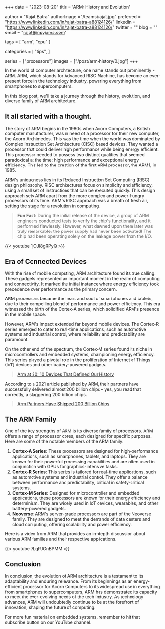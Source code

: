 +++
date  = "2023-08-20"
title = 'ARM: History and Evolution'

author = "Rajat Batra"
authorImage ="/teams/rajat.jpg"
preferred = "https://www.linkedin.com/in/rajat-batra-a88124126/"
linkedin = "https://www.linkedin.com/in/rajat-batra-a88124126/"
twitter = ""
blog = ""
email = "rajat@inpyjama.com"

tags = [
    "arm", "cpu"
]

categories = [
    "tips",
]

series = ["processors"]
images = ["/post/arm-history/0.jpg"]
+++

In the world of computer architecture, one name stands out prominently - ARM. ARM, which stands for Advanced RISC Machine, has become an ever-present force in the technology industry, powering everything from smartphones to supercomputers.

<!--more-->

In this blog post, we'll take a journey through the history, evolution, and diverse family of ARM architecture.

## It all started with a thought.

The story of ARM begins in the 1980s when Acorn Computers, a British computer manufacturer, was in need of a processor for their new computer, the Acorn Archimedes. This was the time when the world was dominated by Complex Instruction Set Architecture (CISC) based devices. They wanted a processor that could deliver high performance while being energy efficient. This processor needed to possess two distinct qualities that seemed paradoxical at the time: high performance and exceptional energy efficiency. This led to the creation of the first ARM processor, the ARM1, in 1985.

ARM's uniqueness lies in its Reduced Instruction Set Computing (RISC) design philosophy. RISC architectures focus on simplicity and efficiency, using a small set of instructions that can be executed quickly. This design approach sets ARM apart from the more complex and power-hungry processors of its time. ARM's RISC approach was a breath of fresh air, setting the stage for a revolution in computing.

> **Fun Fact**: During the initial release of the device, a group of ARM engineers conducted tests to verify the chip's functionality, and it performed flawlessly. However, what dawned upon them later was truly remarkable: the power supply had never been activated! The chip had been operating solely on the leakage power from the I/O.

{{< youtube 1jOJl8gRPyQ >}}

## Era of Connected Devices

With the rise of mobile computing, ARM architecture found its true calling.
These gadgets represented an important moment in the realm of computing and connectivity. It marked the initial instance where energy efficiency took precedence over performance as the primary concern.

ARM processors became the heart and soul of smartphones and tablets, due to their compelling blend of performance and power efficiency. This era witnessed the birth of the Cortex-A series, which solidified ARM's presence in the mobile space.

However, ARM's impact extended far beyond mobile devices. The Cortex-R series emerged to cater to real-time applications, such as automotive systems and industrial control, where reliability and predictability are paramount.

On the other end of the spectrum, the Cortex-M series found its niche in microcontrollers and embedded systems, championing energy efficiency. This series played a pivotal role in the proliferation of Internet of Things (IoT) devices and other battery-powered gadgets.

> [Arm at 30: 10 Devices That Defined Our History](https://www.arm.com/blogs/blueprint/10-devices-define-arm)

According to a 2021 article published by ARM, their partners have successfully delivered almost 200 billion chips – yes, you read that correctly, a staggering 200 billion chips.

> [Arm Partners Have Shipped 200 Billion Chips](https://www.arm.com/blogs/blueprint/200bn-arm-chips)

## The ARM Family

One of the key strengths of ARM is its diverse family of processors. ARM offers a range of processor cores, each designed for specific purposes. Here are some of the notable members of the ARM family:

1. **Cortex-A Series**: These processors are designed for high-performance applications, such as smartphones, tablets, and laptops. They are known for their powerful processing capabilities and are often used in conjunction with GPUs for graphics-intensive tasks.
1. **Cortex-R Series**: This series is tailored for real-time applications, such as automotive systems and industrial control. They offer a balance between performance and predictability, critical in safety-critical systems.
1. **Cortex-M Series**: Designed for microcontroller and embedded applications, these processors are known for their energy efficiency and determinism. They are widely used in IoT devices, wearables, and other battery-powered gadgets.
1. **Neoverse**: ARM's server-grade processors are part of the Neoverse family. They are designed to meet the demands of data centers and cloud computing, offering scalability and power efficiency.

Here is a video from ARM that provides an in-depth discussion about various ARM families and their respective applications.

{{< youtube 7LqPJGnBPMM >}}

## Conclusion

In conclusion, the evolution of ARM architecture is a testament to its adaptability and enduring relevance. From its beginnings as an energy-efficient processor for Acorn Computers to its widespread use in everything from smartphones to supercomputers, ARM has demonstrated its capacity to meet the ever-evolving needs of the tech industry. As technology advances, ARM will undoubtedly continue to be at the forefront of innovation, shaping the future of computing.


For more fun material on embedded systems, remember to hit that subscribe button on our YouTube channel.
